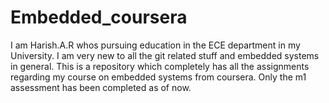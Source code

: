 # Embedded_coursera

I am Harish.A.R whos pursuing education in the ECE department in my University.
I am very new to all the git related stuff and embedded systems in general.
This is a repository which completely has all the assignments regarding my course on embedded systems from coursera.
Only the m1 assessment has been completed as of now.

